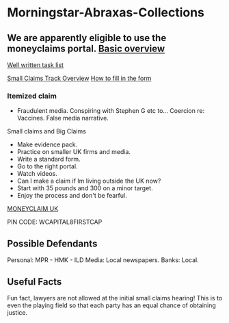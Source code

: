 # Morningstar-Abraxas-Collections

## We are apparently eligible to use the moneyclaims portal. [Basic overview](https://www.citizensadvice.org.uk/law-and-courts/legal-system/small-claims/making-a-small-claim/)

[Well written task list](https://www1.moneyclaims.service.gov.uk/claim/task-list)

[Small Claims Track Overview](https://youtu.be/kdmzo-HdVIg) [How to fill in the form](https://youtu.be/kdmzo-HdVIg?t=296)

### Itemized claim

- Fraudulent media. Conspiring with Stephen G etc to... Coercion re: Vaccines. False media narrative.

Small claims and Big Claims

- Make evidence pack. 
- Practice on smaller UK firms and media.
- Write a standard form.
- Go to the right portal.
- Watch videos.
- Can I make a claim if Im living outside the UK now? 
- Start with 35 pounds and 300 on a minor target.
- Enjoy the process and don't be fearful.

[MONEYCLAIM UK](https://www1.moneyclaims.service.gov.uk/eligibility)

PIN CODE: WCAPITAL8FIRSTCAP

## Possible Defendants

Personal: MPR - HMK - ILD 
Media: Local newspapers.
Banks: Local.

## Useful Facts

Fun fact, lawyers are not allowed at the initial small claims hearing! This is to even the playing field so that each party has an equal chance of obtaining justice.
